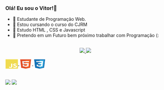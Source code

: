 ### Olá! Eu sou o Vitor!👋



- 🔭 Estudante de Programação Web.
- 🌱 Estou cursando o curso do CJRM
- 👯 Estudo HTML , CSS e Javascript
- 🤔 Pretendo em um Futuro bem próximo trabalhar com Programação (:
<br><br>
<div align="center">
  <a href="https://github.com/CodeVitor">
  <img height="180em" src="https://github-readme-stats.vercel.app/api?username=CodeVitor&show_icons=true&theme=dracula&include_all_commits=true&count_private=true"/>
  <img height="180em" src="https://github-readme-stats.vercel.app/api/top-langs/?username=CodeVitor&layout=compact&langs_count=7&theme=dracula"/>                                     
</div>
<div style="display: inline_block"><br>
  <img align="center" alt="Js" height="30" width="40" src="https://raw.githubusercontent.com/devicons/devicon/master/icons/javascript/javascript-plain.svg">
  
  <img align="center" alt="HTML" height="30" width="40" src="https://raw.githubusercontent.com/devicons/devicon/master/icons/html5/html5-original.svg">
  <img align="center" alt="CSS" height="30" width="40" src="https://raw.githubusercontent.com/devicons/devicon/master/icons/css3/css3-original.svg">
  </div>
  <br><br>
  <div>
    <a href="https://instagram.com/vitor.neves57" target="_blank"><img src="https://img.shields.io/badge/-Instagram-%23E4405F?style=for-the-badge&logo=instagram&logoColor=white" target="_blank"></a>
    <a href = "mailto:loucoc820@gmail.com"><img src="https://img.shields.io/badge/-Gmail-%23333?style=for-the-badge&logo=gmail&logoColor=white" target="_blank"></a>
  </div>
